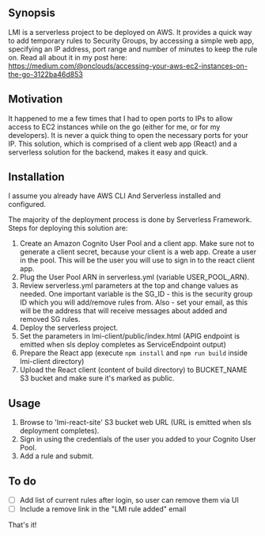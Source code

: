 ## Synopsis

LMI is a serverless project to be deployed on AWS. It provides a quick way to add temporary rules to Security Groups, by accessing a simple web app, specifying an IP address, port range and number of minutes to keep the rule on. Read all about it in my post here: https://medium.com/@onclouds/accessing-your-aws-ec2-instances-on-the-go-3122ba46d853

## Motivation

It happened to me a few times that I had to open ports to IPs to allow access to EC2 instances while on the go (either for me, or for my developers). It is never a quick thing to open the necessary ports for your IP. This solution, which is comprised of a client web app (React) and a serverless solution for the backend, makes it easy and quick.

## Installation

I assume you already have AWS CLI And Serverless installed and configured.

The majority of the deployment process is done by Serverless Framework. Steps for deploying this solution are:
1. Create an Amazon Cognito User Pool and a client app. Make sure not to generate a client secret, because your client is a web app. Create a user in the pool. This will be the user you will use to sign in to the react client app.
2. Plug the User Pool ARN in serverless.yml (variable USER_POOL_ARN).
3. Review serverless.yml parameters at the top and change values as needed. One important variable is the SG_ID - this is the security group ID which you will add/remove rules from. Also - set your email, as this will be the address that will receive messages about added and removed SG rules.
3. Deploy the serverless project.
4. Set the parameters in lmi-client/public/index.html (APIG endpoint is emitted when sls deploy completes as ServiceEndpoint output)
5. Prepare the React app (execute `npm install` and `npm run build` inside lmi-client directory)
6. Upload the React client (content of build directory) to BUCKET_NAME S3 bucket and make sure it's marked as public.

## Usage

1. Browse to 'lmi-react-site' S3 bucket web URL (URL is emitted when sls deployment completes).
2. Sign in using the credentials of the user you added to your Cognito User Pool.
3. Add a rule and submit.

## To do

- [ ] Add list of current rules after login, so user can remove them via UI
- [ ] Include a remove link in the "LMI rule added" email

That's it!
